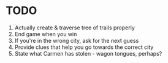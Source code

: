 TODO
====

1. Actually create & traverse tree of trails properly
2. End game when you win
3. If you're in the wrong city, ask for the next guess
4. Provide clues that help you go towards the correct city
5. State what Carmen has stolen - wagon tongues, perhaps?
